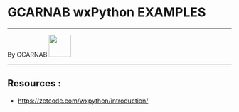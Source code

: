 # GCARNAB wxPython EXAMPLES
___

By GCARNAB <a href='https://github.com/gcarnab'> <img src='https://avatars.githubusercontent.com/u/15156604?v=4' width="50"/></a>
___

## Resources :

- https://zetcode.com/wxpython/introduction/
